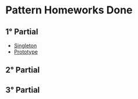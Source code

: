 # Pattern Homeworks Done

## 1° Partial
- [Singleton](https://github.com/Dylan-Chambi/Patterns-Homework/tree/cc68b016f918e710972f9f79d0d8fd3976505826/src/main/java/singleton/exercise)
- [Prototype](https://github.com/Dylan-Chambi/Patterns-Homework/tree/a373cea275f191090d04824938949dfe1a6098d6/src/main/java/prototype/exercise)

## 2° Partial

## 3° Partial